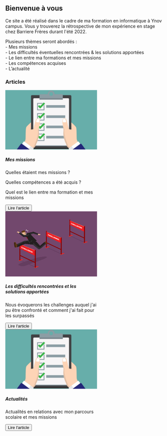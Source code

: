 ## Bienvenue à vous

Ce site a été réalisé dans le cadre de ma formation en informatique à Ynov campus.
Vous y trouverez la rétrospective de mon expérience en stage chez Barriere Frères durant l'été 2022.

Plusieurs thèmes seront abordés :  
    - Mes missions  
    - Les difficultés éventuelles rencontrées & les solutions apportées    
	- Le lien entre ma formations et mes missions  
	- Les compétences acquises  
	- L’actualité  

### Articles

<div class="row">
    <div class="col-sm-6">
        <div class="card" style="width: 18rem;">
            <img class="card-img-top" src="picture/missions.jpg" alt="Card image cap">
            <div class="card-body">
                <h5 class="card-title">Mes missions</h5>
                <p class="card-text">Quelles étaient mes missions ?</p>
                <p class="card-text">Quelles compétences a été acquis ? </p>
                <p class="card-text">Quel est le lien entre ma formation et mes missions </p>
                <button onclick="location.href = 'https://clementadm.github.io/internship-report/missions';" class="btn btn-dark">Lire l'article</button>
            </div>
        </div>
    </div>
    <div class="col-sm-6">
        <div class="card" style="width: 18rem;">
            <img class="card-img-top" src="picture/obstacles.png" alt="Card image cap">
            <div class="card-body">
                <h5 class="card-title">Les difficultés rencontrées et les solutions apportées</h5>
                <p class="card-text">Nous évoquerons les challenges auquel j'ai pu être confronté et comment j'ai fait pour les surpassés </p>
                <button onclick="location.href = 'https://clementadm.github.io/internship-report/challenge';" class="btn btn-dark">Lire l'article</button>
            </div>
        </div>
    </div>
</div>

<div class="row">
    <div class="col-sm-6">
        <div class="card" style="width: 18rem;">
            <img class="card-img-top" src="picture/missions.jpg" alt="Card image cap">
            <div class="card-body">
                <h5 class="card-title">Actualités</h5>
                <p class="card-text">Actualités en relations avec mon parcours scolaire et mes missions</p>
                <button onclick="location.href = 'https://clementadm.github.io/internship-report/actu';" class="btn btn-dark">Lire l'article</button>
            </div>
        </div>
    </div>
</div>
